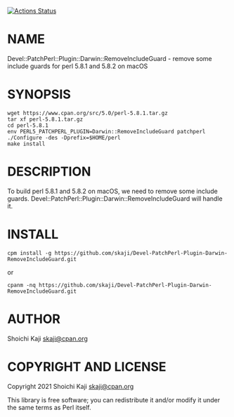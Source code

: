 [![Actions Status](https://github.com/skaji/Devel-PatchPerl-Plugin-Darwin-RemoveIncludeGuard/workflows/linux/badge.svg)](https://github.com/skaji/Devel-PatchPerl-Plugin-Darwin-RemoveIncludeGuard/actions)

# NAME

Devel::PatchPerl::Plugin::Darwin::RemoveIncludeGuard - remove some include guards for perl 5.8.1 and 5.8.2 on macOS

# SYNOPSIS

    wget https://www.cpan.org/src/5.0/perl-5.8.1.tar.gz
    tar xf perl-5.8.1.tar.gz
    cd perl-5.8.1
    env PERL5_PATCHPERL_PLUGIN=Darwin::RemoveIncludeGuard patchperl
    ./Configure -des -Dprefix=$HOME/perl
    make install

# DESCRIPTION

To build perl 5.8.1 and 5.8.2 on macOS, we need to remove some include guards.
Devel::PatchPerl::Plugin::Darwin::RemoveIncludeGuard will handle it.

# INSTALL

    cpm install -g https://github.com/skaji/Devel-PatchPerl-Plugin-Darwin-RemoveIncludeGuard.git

or

    cpanm -nq https://github.com/skaji/Devel-PatchPerl-Plugin-Darwin-RemoveIncludeGuard.git

# AUTHOR

Shoichi Kaji <skaji@cpan.org>

# COPYRIGHT AND LICENSE

Copyright 2021 Shoichi Kaji <skaji@cpan.org>

This library is free software; you can redistribute it and/or modify
it under the same terms as Perl itself.

